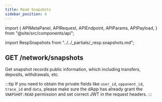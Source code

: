 ```yaml
---
title: Read Snapshots
sidebar_position: 4
---
```


import {
  APIMetaPanel,
  APIRequest,
  APIEndpoint,
  APIParams,
  APIPayload,
} from "@site/src/components/api";

import RespSnapshots from "../../_partials/_resp.snapshots.md";

## GET /network/snapshots

Get snapshot records public information, which including transfers, deposits, withdrawals, etc.

<APIEndpoint url="/network/snapshots?offset=:offset&limit=:limit&asset=:asset&order=:order" />

<APIMetaPanel scope="" />

<APIParams
  p-offset="Pagination start time, RFC3339Nano format, e.g. `2020-12-12T12:12:12.999999999Z`"
  p-offset-required={true}
  p-limit="Pagination per page data limit, 500 by default, maximally 500. "
  p-limit-required={true}
  p-asset="The asset's id, transfer records of a certain asset."
  p-order="Sort in `ASC` or `DESC` order, `DESC` by default."
/>

<APIRequest
  title="Read snapshot detail"
  isPublic
  url="/network/snapshots?limit=10&offset=2018-05-29T16:30:24.845515732%2B08:00"
/>

<RespSnapshots />

:::tip
If you need to obtain the private fields like `user_id`, `opponent_id`, `trace_id` and `data`, please make sure the dApp has already grant the `SNAPSHOT:READ` permission and set correct JWT in the request headers.
:::
